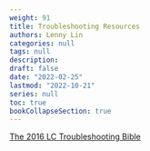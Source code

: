 ```yaml
---
weight: 91
title: Troubleshooting Resources
authors: Lenny Lin
categories: null
tags: null
description: 
draft: false
date: "2022-02-25"
lastmod: "2022-10-21"
series: null
toc: true
bookCollapseSection: true
---
```



<a href = "http://www.lcresources.com/training/tsbible.html" target="_blank" rel="noopener noreferrer">The 2016 LC Troubleshooting Bible</a>  

